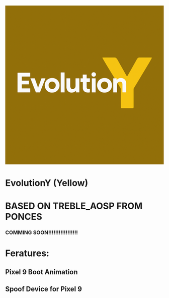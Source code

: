 ![Alt text](EvolutionYLogo.png)

# EvolutionY (Yellow)

# BASED ON TREBLE_AOSP FROM PONCES

### COMMING SOON!!!!!!!!!!!!!!!!!

# Feratures:

## Pixel 9 Boot Animation

## Spoof Device for Pixel 9
